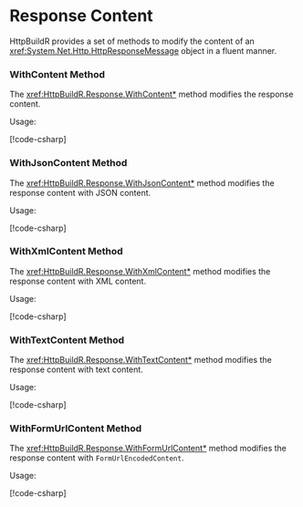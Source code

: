 ﻿# Response Content

HttpBuildR provides a set of methods to modify the content of
an <xref:System.Net.Http.HttpResponseMessage> object in a fluent manner.

### WithContent Method

The <xref:HttpBuildR.Response.WithContent*> method modifies the response
content.

Usage:

[!code-csharp[](../../../../Response/HttpBuildR.Response.Tests/Examples/ResponseContent.cs#WithContentMethod)]

### WithJsonContent Method

The <xref:HttpBuildR.Response.WithJsonContent*> method modifies the response
content with JSON content.

Usage:

[!code-csharp[](../../../../Response/HttpBuildR.Response.Tests/Examples/ResponseContent.cs#WithJsonContentMethod)]

### WithXmlContent Method

The <xref:HttpBuildR.Response.WithXmlContent*> method modifies the response
content with XML content.

Usage:

[!code-csharp[](../../../../Response/HttpBuildR.Response.Tests/Examples/ResponseContent.cs#WithXmlContentMethod)]

### WithTextContent Method

The <xref:HttpBuildR.Response.WithTextContent*> method modifies the response
content with text content.

Usage:

[!code-csharp[](../../../../Response/HttpBuildR.Response.Tests/Examples/ResponseContent.cs#WithTextContentMethod)]

### WithFormUrlContent Method

The <xref:HttpBuildR.Response.WithFormUrlContent*> method modifies the response
content with `FormUrlEncodedContent`.

Usage:

[!code-csharp[](../../../../Response/HttpBuildR.Response.Tests/Examples/ResponseContent.cs#WithFormUrlContentMethod)]